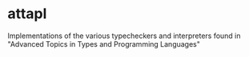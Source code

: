 # attapl
Implementations of the various typecheckers and interpreters found in "Advanced Topics in Types and Programming Languages"
